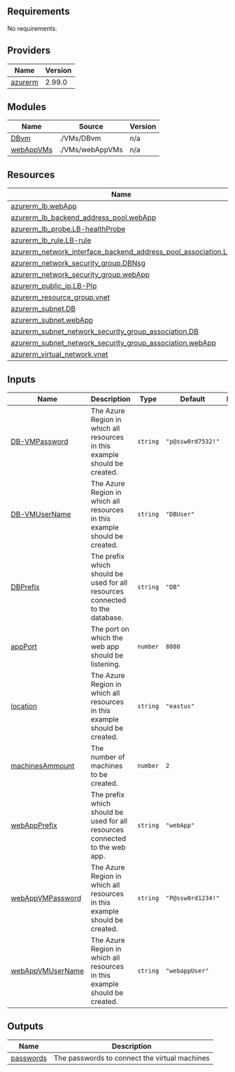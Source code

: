 <!-- BEGIN_TF_DOCS -->
## Requirements

No requirements.

## Providers

| Name | Version |
|------|---------|
| <a name="provider_azurerm"></a> [azurerm](#provider\_azurerm) | 2.99.0 |

## Modules

| Name | Source | Version |
|------|--------|---------|
| <a name="module_DBvm"></a> [DBvm](#module\_DBvm) | ./VMs/DBvm | n/a |
| <a name="module_webAppVMs"></a> [webAppVMs](#module\_webAppVMs) | ./VMs/webAppVMs | n/a |

## Resources

| Name | Type |
|------|------|
| [azurerm_lb.webApp](https://registry.terraform.io/providers/hashicorp/azurerm/latest/docs/resources/lb) | resource |
| [azurerm_lb_backend_address_pool.webApp](https://registry.terraform.io/providers/hashicorp/azurerm/latest/docs/resources/lb_backend_address_pool) | resource |
| [azurerm_lb_probe.LB-healthProbe](https://registry.terraform.io/providers/hashicorp/azurerm/latest/docs/resources/lb_probe) | resource |
| [azurerm_lb_rule.LB-rule](https://registry.terraform.io/providers/hashicorp/azurerm/latest/docs/resources/lb_rule) | resource |
| [azurerm_network_interface_backend_address_pool_association.LB](https://registry.terraform.io/providers/hashicorp/azurerm/latest/docs/resources/network_interface_backend_address_pool_association) | resource |
| [azurerm_network_security_group.DBNsg](https://registry.terraform.io/providers/hashicorp/azurerm/latest/docs/resources/network_security_group) | resource |
| [azurerm_network_security_group.webApp](https://registry.terraform.io/providers/hashicorp/azurerm/latest/docs/resources/network_security_group) | resource |
| [azurerm_public_ip.LB-PIp](https://registry.terraform.io/providers/hashicorp/azurerm/latest/docs/resources/public_ip) | resource |
| [azurerm_resource_group.vnet](https://registry.terraform.io/providers/hashicorp/azurerm/latest/docs/resources/resource_group) | resource |
| [azurerm_subnet.DB](https://registry.terraform.io/providers/hashicorp/azurerm/latest/docs/resources/subnet) | resource |
| [azurerm_subnet.webApp](https://registry.terraform.io/providers/hashicorp/azurerm/latest/docs/resources/subnet) | resource |
| [azurerm_subnet_network_security_group_association.DB](https://registry.terraform.io/providers/hashicorp/azurerm/latest/docs/resources/subnet_network_security_group_association) | resource |
| [azurerm_subnet_network_security_group_association.webApp](https://registry.terraform.io/providers/hashicorp/azurerm/latest/docs/resources/subnet_network_security_group_association) | resource |
| [azurerm_virtual_network.vnet](https://registry.terraform.io/providers/hashicorp/azurerm/latest/docs/resources/virtual_network) | resource |

## Inputs

| Name | Description | Type | Default | Required |
|------|-------------|------|---------|:--------:|
| <a name="input_DB-VMPassword"></a> [DB-VMPassword](#input\_DB-VMPassword) | The Azure Region in which all resources in this example should be created. | `string` | `"p@ssw0rd7532!"` | no |
| <a name="input_DB-VMUserName"></a> [DB-VMUserName](#input\_DB-VMUserName) | The Azure Region in which all resources in this example should be created. | `string` | `"DBUser"` | no |
| <a name="input_DBPrefix"></a> [DBPrefix](#input\_DBPrefix) | The prefix which should be used for all resources connected to the database. | `string` | `"DB"` | no |
| <a name="input_appPort"></a> [appPort](#input\_appPort) | The port on which the web app should be listening. | `number` | `8080` | no |
| <a name="input_location"></a> [location](#input\_location) | The Azure Region in which all resources in this example should be created. | `string` | `"eastus"` | no |
| <a name="input_machinesAmmount"></a> [machinesAmmount](#input\_machinesAmmount) | The number of machines to be created. | `number` | `2` | no |
| <a name="input_webAppPrefix"></a> [webAppPrefix](#input\_webAppPrefix) | The prefix which should be used for all resources connected to the web app. | `string` | `"webApp"` | no |
| <a name="input_webAppVMPassword"></a> [webAppVMPassword](#input\_webAppVMPassword) | The Azure Region in which all resources in this example should be created. | `string` | `"P@ssw0rd1234!"` | no |
| <a name="input_webAppVMUserName"></a> [webAppVMUserName](#input\_webAppVMUserName) | The Azure Region in which all resources in this example should be created. | `string` | `"webappUser"` | no |

## Outputs

| Name | Description |
|------|-------------|
| <a name="output_passwords"></a> [passwords](#output\_passwords) | The passwords to connect the virtual machines |
<!-- END_TF_DOCS -->